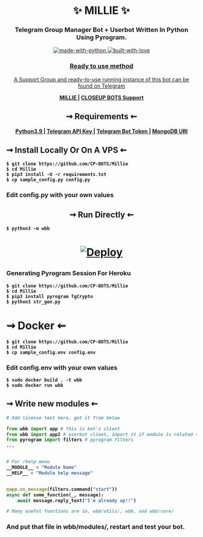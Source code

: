 <h1 align="center"> 
    ✨ MILLIE ✨ 
</h1>

<h3 align="center"> 
    Telegram Group Manager Bot + Userbot Written In Python Using Pyrogram.
</h3>

<p align="center">
    <a href="https://python.org">
        <img src="http://forthebadge.com/images/badges/made-with-python.svg" alt="made-with-python">
    </a>
    <a href="https://GitHub.com/CP-BOTS">
        <img src="http://ForTheBadge.com/images/badges/built-with-love.svg" alt="built-with-love">
    
</p>

<h3 align="center"> 
    Ready to use method
</h3>

<p align="center">
    A Support Group and ready-to-use running instance of this bot can be found on Telegram <b>
</p>
 <p align="center">
    <a href="https://t.me/cp_managerbot"> MILLIE </a> | 
    <a href="https://t.me/cpbotssupport"> CLOSEUP BOTS Support </a>
</p>

<h2 align="center"> 
   ⇝ Requirements ⇜
</h2>

<p align="center">
    <a href="https://www.python.org/downloads/release/python-390/"> Python3.9 </a> |
    <a href="https://docs.pyrogram.org/intro/setup#api-keys"> Telegram API Key </a> |
    <a href="https://t.me/botfather"> Telegram Bot Token </a> | 
    <a href="https://telegra.ph/How-To-get-Mongodb-URI-04-06"> MongoDB URI </a>
</p>

<h2 align="left"> 
   ⇝ Install Locally Or On A VPS ⇜
</h2>

```console
$ git clone https://github.com/CP-BOTS/Millie
$ cd Millie
$ pip3 install -U -r requirements.txt
$ cp sample_config.py config.py
```
 
<h3 align="left"> 
    Edit <b>config.py</b> with your own values
</h3>

<h2 align="center"> 
   ⇝ Run Directly ⇜
</h2>

```console
$ python3 -m wbb
```

<h1>
    <p align="center">
        <a href="https://heroku.com/deploy?template=https://github.com/CP-BOTS/Millie">
            <img src="https://www.herokucdn.com/deploy/button.svg" alt="Deploy">
        </a>
    </p>
</h1>

<h3 align="left"> 
   Generating Pyrogram Session For Heroku
</h3>

```console
$ git clone https://github.com/CP-BOTS/Millie
$ cd Millie
$ pip3 install pyrogram TgCrypto
$ python3 str_gen.py
```

<h1 align="left"> 
   ⇝ Docker ⇜
</h1>

```console
$ git clone https://github.com/CP-BOTS/Millie
$ cd Millie
$ cp sample_config.env config.env
```

<h3 align="left"> 
    Edit <b> config.env </b> with your own values
</h3>

```console
$ sudo docker build . -t wbb
$ sudo docker run wbb
```

<h2 align="left"> 
   ⇝ Write new modules ⇜
</h2>

```py
# Add license text here, get it from below

from wbb import app # This is bot's client
from wbb import app2 # userbot client, import it if module is related to userbot
from pyrogram import filters # pyrogram filters
...


# For /help menu
__MODULE__ = "Module Name"
__HELP__ = "Module help message"


@app.on_message(filters.command("start"))
async def some_function(_, message):
    await message.reply_text("I'm already up!!")

# Many useful functions are in, wbb/utils/, wbb, and wbb/core/
```

<h3 align="left"> 
   And put that file in wbb/modules/, restart and test your bot.
</h3>

